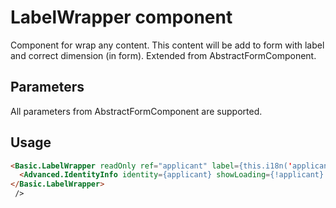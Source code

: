# LabelWrapper component

Component for wrap any content. This content will be add to form with label and correct dimension (in form). Extended from AbstractFormComponent.

## Parameters

All parameters from AbstractFormComponent are supported.

## Usage

```html
<Basic.LabelWrapper readOnly ref="applicant" label={this.i18n('applicant')} componentSpan="col-sm-5">
  <Advanced.IdentityInfo identity={applicant} showLoading={!applicant} className="no-margin"/>
</Basic.LabelWrapper>
 />
```
